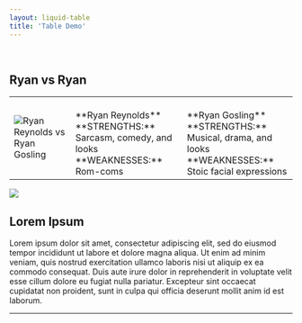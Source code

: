 ```yaml
---
layout: liquid-table
title: 'Table Demo'
---
```


<br>
<h2 class="text-center"> Ryan vs Ryan </h2>
<div class="row">
    <div class="col-md-6 col-md-offset-3">
        <table class="grid-table">
            <tr>
                <td class="cell-1"><img src="/beautiful-jekyll/img/ryan-v-ryan.jpg" alt="Ryan Reynolds vs Ryan Gosling" class="img-responsive center-block">
                <td class="cell-2">
                    <br> **Ryan Reynolds**
                    <br> **STRENGTHS:** Sarcasm, comedy, and looks
                    <br> **WEAKNESSES:** Rom-coms
                </td>
                <td class="cell-3">
                    <br> **Ryan Gosling**
                    <br> **STRENGTHS:** Musical, drama, and looks
                    <br> **WEAKNESSES:** Stoic facial expressions
                </td>
            </tr>
        </table>
    </div>
</div>



![]({{site.url}}/assets/img/ryan-v-ryan.jpg)  


## Lorem Ipsum

Lorem ipsum dolor sit amet, consectetur adipiscing elit, sed do eiusmod tempor incididunt ut labore et dolore magna aliqua. Ut enim ad minim veniam, quis nostrud exercitation ullamco laboris nisi ut aliquip ex ea commodo consequat. Duis aute irure dolor in reprehenderit in voluptate velit esse cillum dolore eu fugiat nulla pariatur. Excepteur sint occaecat cupidatat non proident, sunt in culpa qui officia deserunt mollit anim id est laborum.

<hr>
